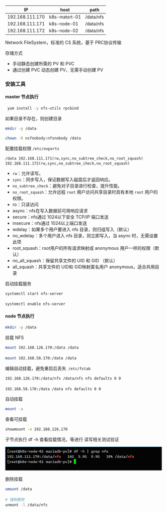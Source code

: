 | IP              | host          | path      |
| --------------- | ------------- | --------- |
| 192.168.111.170 | k8s-matsrt-01 | /data/nfs |
| 192.168.111.171 | k8s-node-01   | /data/nfs |
| 192.168.111.172 | k8s-node-02   | /data/nfs |



Network FileSystem，标准的 CS 系统，基于 PRC协议传输

存储方式

+ 手动静态创建所需的 PV 和 PVC
+ 通过创建 PVC 动态创建 PV，无需手动创建 PV



### 安装工具

#### master 节点执行

```sh
 yum install -y nfs-utils rpcbind
```

如果目录不存在，则创建目录

```sh
mkdir -p /data
```

```sh
chown -R nsfnobody:nfsnobody /data
```



配置挂载权限 `/etc/exports`

```
/data 192.168.111.171(rw,sync,no_subtree_check,no_root_squash)  192.168.111.172(rw,sync,no_subtree_check,no_root_squash)
```

- `rw`：允许读写。
- `sync`：同步写入，保证数据写入磁盘后才返回响应。
- `no_subtree_check`：避免对子目录进行检查，提升性能。
- `no_root_squash`：允许远程 `root` 用户访问共享目录时具有本地 `root` 用户的权限。
- ro：只读访问
- async：nfs在写入数据前可用响应请求
- secure：nfs通过 1024以下安全 TCP/IP 端口发送
- insecure：nfs通过 1024以上端口发送
- wdelay：如果多个用户要进入 nfs 目录，则归组写入（默认）
- no_wdelay：多个用户进入 nfs 目录，则立即写入，当 async 时，无需设置此项
- root_squash：root用户的所有请求映射成 anonymous 用户一样的权限（默认）
- no_all_squash：保留共享文件的 UID 和 GID （默认）
- all_squash：共享文件的 UID和 GID映射匿名用户 anonymous，适合共用目录

启动挂载服务

```sh
systemctl start nfs-server

systemctl enable nfs-server
```



#### node 节点执行

```sh
mkdir -p /data
```

挂载 NFS

```sh
mount 192.168.126.170:/data /data

mount 192.168.58.170:/data /data
```

编辑自动挂载，避免重启后丢失` /etc/fstab`

```sh
192.168.126.170:/data/nfs /data/nfs nfs defaults 0 0

192.168.58.170:/data /data nfs defaults 0 0
```

自动挂载

```sh
mount -a
```



查看可挂载

```sh
showmount -e 192.168.126.170
```





子节点执行 df -h 查看挂载情况，等进行 读写相关测试验证

![image-20241229195841153](images/NFS挂载共享目录/image-20241229195841153.png)



删除挂载

```sh
umount /data

# 强制删除
unmont -l /data/nfs
```



